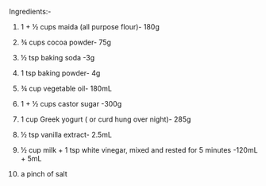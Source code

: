 Ingredients:-

1) 1 + ½ cups maida (all purpose flour)- 180g

2) ¾ cups cocoa powder- 75g

3) ½ tsp baking soda -3g

4) 1 tsp baking powder- 4g

5) ¾ cup vegetable oil- 180mL

6) 1 + ½ cups castor sugar -300g

7) 1 cup Greek yogurt ( or curd hung over night)- 285g

8) ½ tsp vanilla extract- 2.5mL

9) ½ cup milk + 1 tsp white vinegar, mixed and rested for 5     minutes -120mL + 5mL

10) a pinch of salt